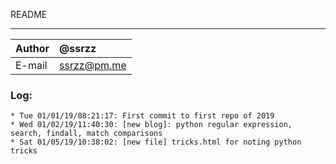 
README
***** 
|Author|@ssrzz|
|:---  |:---
|E-mail|ssrzz@pm.me

### Log: 
```
* Tue 01/01/19/08:21:17: First commit to first repo of 2019
* Wed 01/02/19/11:40:30: [new blog]: python regular expression, search, findall, match comparisons
* Sat 01/05/19/10:38:02: [new file] tricks.html for noting python tricks
```

